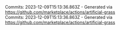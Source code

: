 Commits: 2023-12-09T15:13:36.863Z - Generated via https://github.com/marketplace/actions/artificial-grass
<br>
Commits: 2023-12-09T15:13:36.863Z - Generated via https://github.com/marketplace/actions/artificial-grass
<br>
